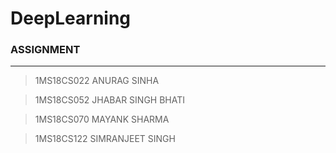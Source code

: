 # DeepLearning

### ASSIGNMENT
---
> 1MS18CS022     ANURAG SINHA

> 1MS18CS052     JHABAR SINGH BHATI

> 1MS18CS070     MAYANK SHARMA

> 1MS18CS122     SIMRANJEET SINGH
